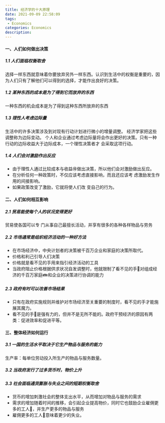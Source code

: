 ```yaml
---
title: 经济学的十大原理
date: 2021-09-09 22:58:09
tags:
 - Economics
categories: Economics
description:
---
```


#### 一、人们如何做出决策
##### 1.1 人们面临权衡取舍
选择一样东西就意味着你要放弃另外一样东西。认识到生活中的权衡是重要的，因为人们只有了解他们可以得到的选择，才能作出良好的决策。

##### 1.2 某种东西的成本是为了得到它而放弃的东西
一种东西的机会成本是为了得到这种东西所放弃的东西

##### 1.3 理性人考虑边际量
生活中的许多决策涉及到对现有行动计划进行微小的增量调整。 经济学家把这些调整称为边际变动。
个人和企业通过考虑边际量将会作出更好的决策。只有一种行动的边际收益大于边际成本，一个理性决策者才 会采取这项行动。

##### 1.4 人们会对激励作出反应
+ 由于理性人通过比较成本与收益🉐做出决策，所以他们会对激励做出反应。
+ 在分析任何一种政策时，不仅应该考虑直接影响，而且还应该考 虑激励发生作用的间接影响。
+ 如果政策改变了激励，它就将使人们改 变自己的行为。


#### 二、人们如何相互影响
##### 2.1 贸易能使每个人的状况变得更好
贸易使各国可以专 门从事自己最擅长活动，并享有很多的各种各样物品与劳务

##### 2.2 市场通常是组织经济活动的一种好方法
+ 在市场经济中，中央计划者的决策被千百万企业和家庭的决策所取代。
+ 价格和利己引导人们决策
+ 价格就是看不见的手用来指引经济活动的工具
+ 当政府阻止价格根据供求状况自发调整时，他就限制了看不见的手🤚对组成经济的千百万家庭👪和企业的决策进行协调的能力

##### 2.3 政府有时可以改善市场结果
+ 只有在政府实施规则并维护对市场经济至关重要的制度时，看不见的手才能施展其魔力。
+ 看不见的手🤚是强有力的，但并不是无所不能的。政府干预经济的原因有两类：促进效率和促进平等。

#### 三、整体经济如何运行
##### 3.1 一国的生活水平取决于它生产物品与服务的能力
生产率：每单位劳动投入所生产的物品与服务数量。

##### 3.2 当政府发行了过多货币时，物价上升
##### 3.3 社会面临通货膨胀与失业之间的短期权衡取舍
+ 货币的增加刺激社会的整体支出水平，从而增加对物品与服务的需求
+ 需求的增加随着时间的推移，会引起企业提高物价，同时它也鼓励企业雇佣更多的工人👷，并生产更多的物品与服务
+ 雇佣更多的工人👷意味着更少的失业。























